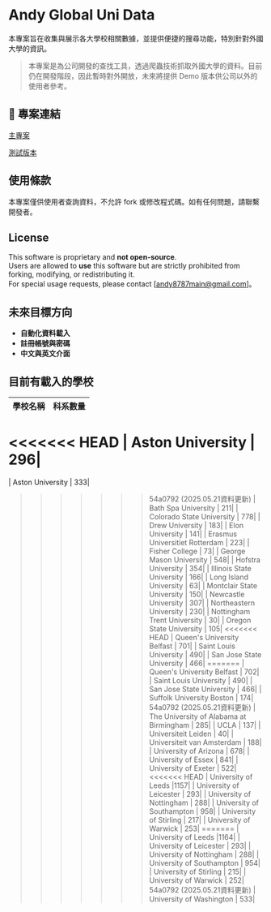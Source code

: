 # Andy Global Uni Data

本專案旨在收集與展示各大學校相關數據，並提供便捷的搜尋功能，特別針對外國大學的資訊。

> 本專案是為公司開發的查找工具，透過爬蟲技術抓取外國大學的資料。目前仍在開發階段，因此暫時對外開放，未來將提供 Demo 版本供公司以外的使用者參考。

## 📌 專案連結

[主專案](https://andy-globalunidata.github.io/main_project)

[測試版本](https://andy-globalunidata.github.io/test_project)

## 使用條款

本專案僅供使用者查詢資料，不允許 fork 或修改程式碼。如有任何問題，請聯繫開發者。

## License

This software is proprietary and **not open-source**.  
Users are allowed to **use** this software but are strictly prohibited from forking, modifying, or redistributing it.  
For special usage requests, please contact [andy8787main@gmail.com]。

## 未來目標方向

- **自動化資料載入**
- **註冊帳號與密碼**
- **中文與英文介面**

## 目前有載入的學校

| 學校名稱                          | 科系數量 |
|-----------------------------------|----------|
<<<<<<< HEAD
| Aston University                    | 296| 
=======
| Aston University                    | 333| 
>>>>>>> 54a0792 (2025.05.21資料更新)
| Bath Spa University                 | 211| 
| Colorado State University           | 778| 
| Drew University                     | 183| 
| Elon University                     | 141| 
| Erasmus Universitiet Rotterdam      | 223| 
| Fisher College                      |  73| 
| George Mason University             | 548| 
| Hofstra University                  | 354| 
| Illinois State University           | 166| 
| Long Island University              |  63| 
| Montclair State University          | 150| 
| Newcastle University                | 307| 
| Northeastern University             | 230| 
| Nottingham Trent University         |  30| 
| Oregon State University             | 105| 
<<<<<<< HEAD
| Queen's University Belfast          | 701| 
| Saint Louis University              | 490| 
| San Jose State University           | 466| 
=======
| Queen's University Belfast          | 702| 
| Saint Louis University              | 490| 
| San Jose State University           | 466| 
| Suffolk University Boston           | 174| 
>>>>>>> 54a0792 (2025.05.21資料更新)
| The University of Alabama at Birmingham | 285| 
| UCLA                                | 137| 
| Universiteit Leiden                 |  40| 
| Universiteit van Amsterdam          | 188| 
| University of Arizona               | 678| 
| University of Essex                 | 841| 
| University of Exeter                | 522| 
<<<<<<< HEAD
| University of Leeds                 |1157| 
| University of Leicester             | 293| 
| University of Nottingham            | 288| 
| University of Southampton           | 958| 
| University of Stirling              | 217| 
| University of Warwick               | 253| 
=======
| University of Leeds                 |1164| 
| University of Leicester             | 293| 
| University of Nottingham            | 288| 
| University of Southampton           | 954| 
| University of Stirling              | 215| 
| University of Warwick               | 252| 
>>>>>>> 54a0792 (2025.05.21資料更新)
| University of Washington            | 533| 
